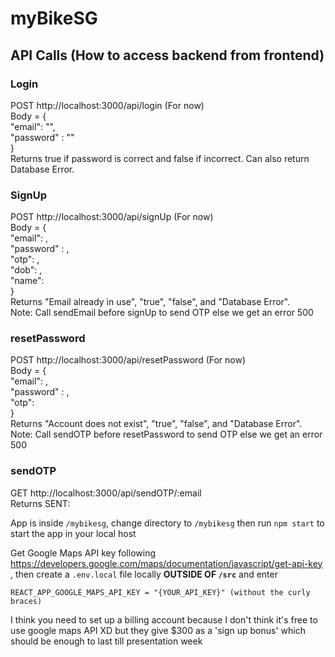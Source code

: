 # myBikeSG

## API Calls (How to access backend from frontend)
### Login
POST http://localhost:3000/api/login (For now)  
Body = {  
	"email": "<email>",  
	"password" : "<password>"  
}  
Returns true if password is correct and false if incorrect. Can also return Database Error.  
  
### SignUp  
POST http://localhost:3000/api/signUp (For now)  
Body = {  
	"email": ,    
	"password" : ,  
	"otp": ,  
	"dob": ,  
	"name":   
}  
Returns "Email already in use", "true", "false", and "Database Error".  
Note: Call sendEmail before signUp to send OTP else we get an error 500  
### resetPassword  
POST http://localhost:3000/api/resetPassword (For now)  
Body = {    
	"email": ,      
	"password" : ,    
	"otp":     
}    
Returns "Account does not exist", "true", "false", and "Database Error".  
Note: Call sendOTP before resetPassword to send OTP else we get an error 500  
  
### sendOTP
GET http://localhost:3000/api/sendOTP/:email  
Returns SENT:   


App is inside `/mybikesg`, change directory to `/mybikesg` then run `npm start` to start the app in your local host

Get Google Maps API key following https://developers.google.com/maps/documentation/javascript/get-api-key , then create a `.env.local` file locally **OUTSIDE OF `/src`** and enter

`REACT_APP_GOOGLE_MAPS_API_KEY = "{YOUR_API_KEY}" (without the curly braces)`

I think you need to set up a billing account because I don't think it's free to use google maps API XD but they give $300 as a 'sign up bonus' which should be enough to last till presentation week

